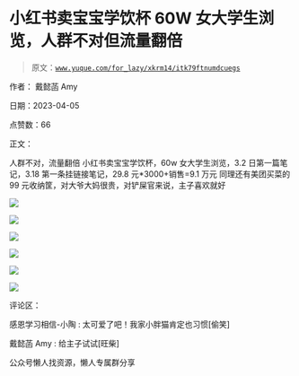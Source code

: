 # 小红书卖宝宝学饮杯 60W 女大学生浏览，人群不对但流量翻倍

> 原文：[`www.yuque.com/for_lazy/xkrm14/itk79ftnumdcuegs`](https://www.yuque.com/for_lazy/xkrm14/itk79ftnumdcuegs)

作者： 戴懿菡 Amy

日期：2023-04-05

点赞数：66

正文：

人群不对，流量翻倍 小红书卖宝宝学饮杯，60w 女大学生浏览，3.2 日第一篇笔记，3.18 第一条挂链接笔记，29.8 元*3000+销售=9.1 万元 同理还有美团买菜的 99 元收纳筐，对大爷大妈很贵，对铲屎官来说，主子喜欢就好

![](img/27938bc6b8ae1953e77c78a04c3ba189.png)

![](img/d2a5cd4f7934f3aad614ca23049d2e61.png)

![](img/436cb5ac11717c2bb053d0d063ae1d0f.png)

![](img/4eb55e7a31ee3a9160f3678aaf09e4ba.png)

![](img/2ef9d317c6ed4ebb166ba340001d7201.png)

![](img/8c9646bab3aa8b2e76e35dfb575c6e08.png)

评论区：

感恩学习相信-小陶 : 太可爱了吧！我家小胖猫肯定也习惯[偷笑]

戴懿菡 Amy : 给主子试试[旺柴]

公众号懒人找资源，懒人专属群分享

